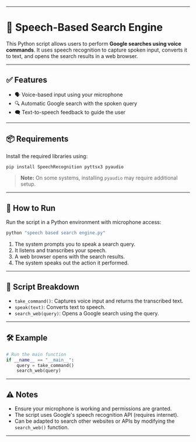 
---

# 🎤 Speech-Based Search Engine

This Python script allows users to perform **Google searches using voice commands**. It uses speech recognition to capture spoken input, converts it to text, and opens the search results in a web browser.

---

## ✅ Features

* 🗣️ Voice-based input using your microphone
* 🔍 Automatic Google search with the spoken query
* 🗨️ Text-to-speech feedback to guide the user

---

## 📦 Requirements

Install the required libraries using:

```bash
pip install SpeechRecognition pyttsx3 pyaudio
```

> **Note:** On some systems, installing `pyaudio` may require additional setup.

---

## 🚀 How to Run

Run the script in a Python environment with microphone access:

```bash
python "speech based search engine.py"
```

1. The system prompts you to speak a search query.
2. It listens and transcribes your speech.
3. A web browser opens with the search results.
4. The system speaks out the action it performed.

---

## 📂 Script Breakdown

* `take_command()`: Captures voice input and returns the transcribed text.
* `speak(text)`: Converts text to speech.
* `search_web(query)`: Opens a Google search using the query.

---

## 🛠 Example

```python
# Run the main function
if __name__ == "__main__":
    query = take_command()
    search_web(query)
```

---

## ⚠️ Notes

* Ensure your microphone is working and permissions are granted.
* The script uses Google's speech recognition API (requires internet).
* Can be adapted to search other websites or APIs by modifying the `search_web()` function.

---


